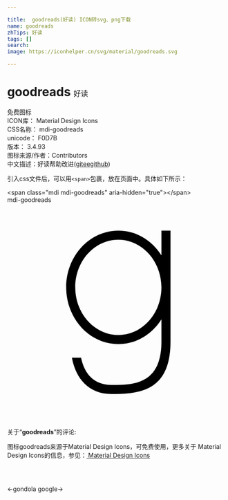 ```yaml
---

title:  goodreads(好读) ICON转svg、png下载
name: goodreads
zhTips: 好读
tags: []
search: 
image: https://iconhelper.cn/svg/material/goodreads.svg

---
```


# goodreads  <small style="font-size: 60%;font-weight: 100">好读</small>


<div class="detail-page">
<p>
<span><span class="badge-success badge">免费图标</span> </span>
<br/>
<span>
ICON库：
<span class="badge-secondary badge">Material Design Icons</span> 
</span>
<br/>
<span>
CSS名称：
<span class="badge-secondary badge">mdi-goodreads</span> 
</span>
<br/>
<span>
unicode：
<span class="badge-secondary badge">F0D7B</span> 
<copy-btn content='F0D7B' btn-title=""></copy-btn>
<copy-btn :content='String.fromCodePoint(parseInt("F0D7B", 16))' btn-title="复制U"></copy-btn>
</span>
<br/>
<span>
版本：
<span class="badge-secondary badge">3.4.93</span> 
</span>
<br/>
<span>图标来源/作者：<span class="badge-light badge">Contributors</span></span> 
<br/>
<span class="zh-detail">中文描述：<span class="badge-primary badge">好读</span><span class="help-link"><span>帮助改进</span>(<a href="https://gitee.com/liuwave/icon-helper/edit/master/json/material/goodreads.json" target="_blank" rel="noopener noreferrer">gitee</a><a href="https://github.com/liuwave/icon-helper/edit/master/json/material/goodreads.json" target="_blank" rel="noopener noreferrer">github</a></span>)</span><br/>
</p>
</div>
<div class="alert alert-dark">
  <i class="mdi mdi-goodreads mdi-48px"></i>
  <i class="mdi mdi-goodreads mdi-36px"></i>
  <i class="mdi mdi-goodreads mdi-24px"></i>
  <i class="mdi mdi-goodreads mdi-18px"></i>
</div>
<div>
  <p>引入css文件后，可以用<code>&lt;span&gt;</code>包裹，放在页面中。具体如下所示：    
  </p>
  <div class="alert alert-primary" style="font-size: 14px">
    &lt;span class="mdi mdi-goodreads" aria-hidden="true"&gt;&lt;/span&gt;
    <copy-btn content='<span class="mdi mdi-goodreads" aria-hidden="true"></span>'></copy-btn>
  </div>
  <div class="alert alert-secondary">
    <i class="mdi mdi-goodreads"
    style="font-size: 24px"
    aria-hidden="true"></i> mdi-goodreads
    <copy-btn content="mdi-goodreads" btn-title="复制图标名称"></copy-btn>
  </div>
</div>
<div id="svg" class="svg-wrap">
<svg xmlns="http://www.w3.org/2000/svg" viewBox="0 0 24 24"><path d="M17,12.77C15.96,14.42 14.22,15.5 12.25,15.5C9.07,15.5 6.5,12.7 6.5,9.25C6.5,5.8 9.07,3 12.25,3C14.22,3 15.96,4.08 17,5.73V3H18V15.25C18,20.71 14.54,21 11.5,21C9,21 7.55,19.31 7.13,17H8.14C8.5,18.75 9.54,20 11.5,20C13.72,20 17,20.05 17,15.25V15.25L17,12.77M12.25,4C9.63,4 7.5,6.35 7.5,9.25C7.5,12.15 9.63,14.5 12.25,14.5C14.87,14.5 17,12.15 17,9.25C17,6.35 14.87,4 12.25,4Z" /></svg>
</div>
<detail full-name='mdi-goodreads'></detail>
<div class="icon-detail__container">
<p>关于“<b>goodreads</b>”的评论:</p>
</div>
<Vssue title="关于“goodreads”的评论" />    
<div><p>图标goodreads来源于Material Design Icons，可免费使用，更多关于 Material Design Icons的信息，参见：<a target="_blank" href="https://iconhelper.cn/material.html"> Material Design Icons</a>
</p></div>

<div style="padding:2rem 0 " class="page-nav"><p class="inner"><span class="prev">←<router-link to="/icon/gondola.html">gondola</router-link></span> <span class="next"><router-link to="/icon/google.html">google</router-link>→</span></p></div>

